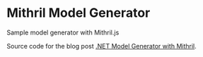 # Mithril Model Generator
Sample model generator with Mithril.js

Source code for the blog post [.NET Model Generator with Mithril](https://blog.rolandtoth.hu/dotnet-model-generator-with-mithril/).
